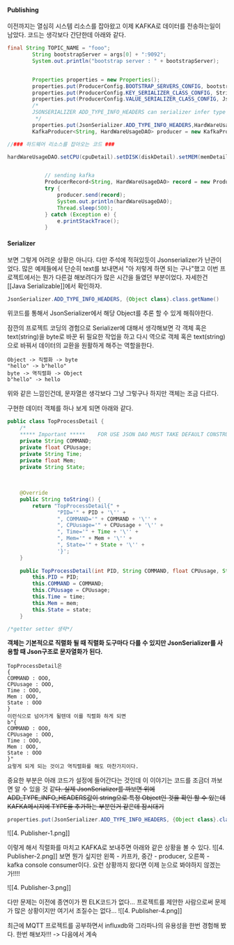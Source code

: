 #### Publishing

이전까지는 열심히 시스템 리소스를 잡아왔고 이제 KAFKA로 데이터를 전송하는일이 남았다.
코드는 생각보다 간단한데 아래와 같다.
```java
final String TOPIC_NAME = "fooo";
		String bootstrapServer = args[0] + ":9092";
		System.out.println("bootstrap server : " + bootstrapServer);


		Properties properties = new Properties();
		properties.put(ProducerConfig.BOOTSTRAP_SERVERS_CONFIG, bootstrapServer);
		properties.put(ProducerConfig.KEY_SERIALIZER_CLASS_CONFIG, StringSerializer.class.getName());
		properties.put(ProducerConfig.VALUE_SERIALIZER_CLASS_CONFIG, JsonSerializer.class.getName());
		/*
		JSONSERIALIZER ADD_TYPE_INFO_HEADERS can serializer infer type of JSON Object
		 */
		properties.put(JsonSerializer.ADD_TYPE_INFO_HEADERS,HardWareUsageDAO.class.getName());
		KafkaProducer<String, HardWareUsageDAO> producer = new KafkaProducer<>(properties);

//### 하드웨어 리소스를 잡아오는 코드 ###

hardWareUsageDAO.setCPU(cpuDetail).setDISK(diskDetail).setMEM(memDetail).setTopRateProcess((ArrayList<TopProcessDetail>) topRateProcess);


			// sending kafka
			ProducerRecord<String, HardWareUsageDAO> record = new ProducerRecord<String, HardWareUsageDAO>(TOPIC_NAME, hardWareUsageDAO);
			try {
				producer.send(record);
				System.out.println(hardWareUsageDAO);
				Thread.sleep(500);
			} catch (Exception e) {
				e.printStackTrace();
			}
```


#### Serializer

보면 그렇게 어려운 상황은 아니다. 다만 주석에 적혀있듯이 Jsonserializer가 난관이었다.
많은 예제들에서 단순히 text를 보내면서 "아 저렇게 하면 되는 구나"했고 이번 프로젝트에서는 뭔가 다른걸 해보려다가 많은 시간을 들였던 부분이었다. 자세한건 [[Java Serializable]]에서 확인하자.

```java
JsonSerializer.ADD_TYPE_INFO_HEADERS, {Object class}.class.getName()
```
위코드를 통해서 JsonSerializer에서 해당 Object를 추론 할 수 있게 해줘야한다.

잠깐의 프로젝트 코딩의 경험으로 Serializer에 대해서 생각해보면 각 객체 혹은 text(string)을 byte로 바꾼 뒤 필요한 작업을 하고 다시 역으로 객체 혹은 text(string)으로 바꿔서 데이터의 교환을 원활하게 해주는 역할을한다.
```
Object -> 직렬화 -> byte
"hello" -> b"hello"
byte -> 역직렬화 -> Object
b"hello" -> hello
```
위와 같은 느낌인건데, 문자열은 생각보다 그냥 그렇구나 하지만 객체는 조금 다르다.

구현한 데이터 객체를 하나 보게 되면 아래와 같다.
```java
public class TopProcessDetail {  
    /*  
    ***** Important *****    FOR USE JSON DAO MUST TAKE DEFAULT CONSTRUCTOR    ***** Important *****    */    private int PID;  
    private String COMMAND;  
    private float CPUusage;  
    private String Time;  
    private float Mem;  
    private String State;  
  
  
  
    @Override  
    public String toString() {  
        return "TopProcessDetail{" +  
                "PID='" + PID + '\'' +  
                ", COMMAND='" + COMMAND + '\'' +  
                ", CPUusage='" + CPUusage + '\'' +  
                ", Time='" + Time + '\'' +  
                ", Mem='" + Mem + '\'' +  
                ", State='" + State + '\'' +  
                '}';  
    }  
  
    public TopProcessDetail(int PID, String COMMAND, float CPUusage, String time, float mem, String state) {  
        this.PID = PID;  
        this.COMMAND = COMMAND;  
        this.CPUusage = CPUusage;  
        this.Time = time;  
        this.Mem = mem;  
        this.State = state;  
    }  

/*getter setter 생략*/
```

**객체는 기본적으로 직렬화 될 때 직렬화 도구마다 다를 수 있지만 JsonSerializer를 사용할 때 Json구조로 문자열화가 된다.**
```
TopProcessDetail은 
{
COMMAND : OOO,
CPUusage : OOO,
Time : OOO,
Mem : OOO,
State : OOO
}
이런식으로 넘어가게 될텐데 이를 직렬화 하게 되면
b"{
COMMAND : OOO,
CPUusage : OOO,
Time : OOO,
Mem : OOO,
State : OOO
}"
요렇게 되게 되는 것이고 역직렬화를 해도 마찬가지이다.
```

중요한 부분은 아래 코드가 설정에 들어간다는 것인데 이 이야기는 코드를 조금더 까보면 알 수 있을 것 같~~다. 실제 JsonSerializer를 까보면 위에 ADD_TYPE_INFO_HEADERS값이 string으로 특정 Object인 것을 확인 할 수 있는데 KAFKA메시지에 TYPE을 추가하는 부분인거 같은데 잠시대기~~
```java
properties.put(JsonSerializer.ADD_TYPE_INFO_HEADERS, {Object class}.class.getName())
```
![[4. Publisher-1.png]]

이렇게 해서 직렬화를 마치고 KAFKA로 보내주면 아래와 같은 상황을 볼 수 있다.
![[4. Publisher-2.png]]
보면 뭔가 싶지만 왼쪽 - 카프카, 중간 - producer, 오른쪽 - kafka console consumer이다.
요런 상황까지 왔다면 이제 눈으로 봐야하지 않겠는가!!!!

![[4. Publisher-3.png]]

다만 문제는 이전에 종연이가 짠 ELK코드가 없다... 프로젝트를 제안한 사람으로써 문제가 많은 상황이지만 여기서 조질수는 없다...
![[4. Publisher-4.png]]

최근에 MQTT 프로젝트를 공부하면서 influxdb와 그라파나의 유용성을 한번 경험해 봤다.  한번 해보자!!!
-> 다음에서 계속